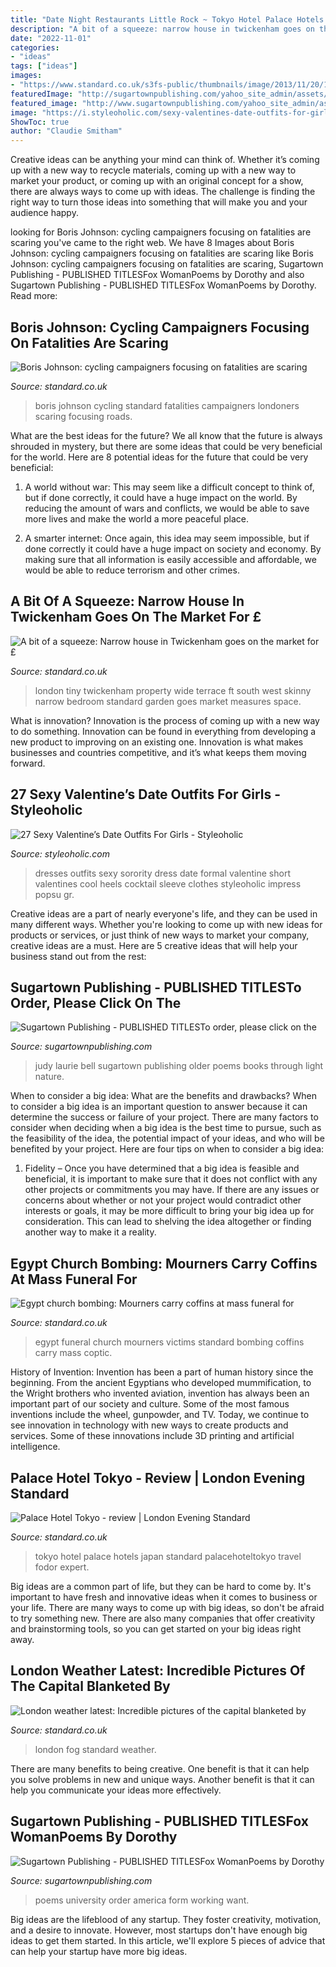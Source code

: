 ```yaml
---
title: "Date Night Restaurants Little Rock ~ Tokyo Hotel Palace Hotels Japan Standard Palacehoteltokyo Travel Fodor Expert"
description: "A bit of a squeeze: narrow house in twickenham goes on the market for £"
date: "2022-11-01"
categories:
- "ideas"
tags: ["ideas"]
images:
- "https://www.standard.co.uk/s3fs-public/thumbnails/image/2013/11/20/12/boris-johnson.jpg"
featuredImage: "http://sugartownpublishing.com/yahoo_site_admin/assets/images/JB_6x9_3280.63113100_std.jpeg"
featured_image: "http://www.sugartownpublishing.com/yahoo_site_admin/assets/images/C-Coleman-final-cover_sm.114120810_std.jpg"
image: "https://i.styleoholic.com/sexy-valentines-date-outfits-for-girls-8.jpg"
ShowToc: true
author: "Claudie Smitham"
---
```



Creative ideas can be anything your mind can think of. Whether it’s coming up with a new way to recycle materials, coming up with a new way to market your product, or coming up with an original concept for a show, there are always ways to come up with ideas. The challenge is finding the right way to turn those ideas into something that will make you and your audience happy.

	

		
looking for Boris Johnson: cycling campaigners focusing on fatalities are scaring you've came to the right web. We have 8 Images about Boris Johnson: cycling campaigners focusing on fatalities are scaring like Boris Johnson: cycling campaigners focusing on fatalities are scaring, Sugartown Publishing - PUBLISHED TITLESFox WomanPoems by Dorothy and also Sugartown Publishing - PUBLISHED TITLESFox WomanPoems by Dorothy. Read more:
		
    
## Boris Johnson: Cycling Campaigners Focusing On Fatalities Are Scaring

<img loading=lazy src="https://www.standard.co.uk/s3fs-public/thumbnails/image/2013/11/20/12/boris-johnson.jpg" onerror="this.onerror=null;this.src='https://tse2.mm.bing.net/th?id=OIP.n-KsNbJsbydK79oROcixhQHaE8&amp;pid=15.1';" alt="Boris Johnson: cycling campaigners focusing on fatalities are scaring">

_Source: standard.co.uk_

>boris johnson cycling standard fatalities campaigners londoners scaring focusing roads. 

	

What are the best ideas for the future?
We all know that the future is always shrouded in mystery, but there are some ideas that could be very beneficial for the world. Here are 8 potential ideas for the future that could be very beneficial:
1. A world without war: This may seem like a difficult concept to think of, but if done correctly, it could have a huge impact on the world. By reducing the amount of wars and conflicts, we would be able to save more lives and make the world a more peaceful place.

2. A smarter internet: Once again, this idea may seem impossible, but if done correctly it could have a huge impact on society and economy. By making sure that all information is easily accessible and affordable, we would be able to reduce terrorism and other crimes.


    
## A Bit Of A Squeeze: Narrow House In Twickenham Goes On The Market For £

<img loading=lazy src="https://www.standard.co.uk/s3fs-public/thumbnails/image/2015/01/23/12/THIRDCROSSROAD5.jpg" onerror="this.onerror=null;this.src='https://tse4.mm.bing.net/th?id=OIP.4oTUBx4EO9UqCkxkduCB1AHaE8&amp;pid=15.1';" alt="A bit of a squeeze: Narrow house in Twickenham goes on the market for £">

_Source: standard.co.uk_

>london tiny twickenham property wide terrace ft south west skinny narrow bedroom standard garden goes market measures space. 

	

What is innovation?
Innovation is the process of coming up with a new way to do something. Innovation can be found in everything from developing a new product to improving on an existing one. Innovation is what makes businesses and countries competitive, and it’s what keeps them moving forward.

    
## 27 Sexy Valentine’s Date Outfits For Girls - Styleoholic

<img loading=lazy src="https://i.styleoholic.com/sexy-valentines-date-outfits-for-girls-8.jpg" onerror="this.onerror=null;this.src='https://tse1.mm.bing.net/th?id=OIP.TT8MZA32IQ9cvNH89Y9d3wAAAA&amp;pid=15.1';" alt="27 Sexy Valentine’s Date Outfits For Girls - Styleoholic">

_Source: styleoholic.com_

>dresses outfits sexy sorority dress date formal valentine short valentines cool heels cocktail sleeve clothes styleoholic impress popsu gr. 

	

Creative ideas are a part of nearly everyone's life, and they can be used in many different ways. Whether you're looking to come up with new ideas for products or services, or just think of new ways to market your company, creative ideas are a must. Here are 5 creative ideas that will help your business stand out from the rest: 

    
## Sugartown Publishing - PUBLISHED TITLESTo Order, Please Click On The

<img loading=lazy src="http://sugartownpublishing.com/yahoo_site_admin/assets/images/JB_6x9_3280.63113100_std.jpeg" onerror="this.onerror=null;this.src='https://tse4.mm.bing.net/th?id=OIP.EHx-2fqv5Uegt27AtwRYlAAAAA&amp;pid=15.1';" alt="Sugartown Publishing - PUBLISHED TITLESTo order, please click on the">

_Source: sugartownpublishing.com_

>judy laurie bell sugartown publishing older poems books through light nature. 

	

When to consider a big idea: What are the benefits and drawbacks?
When to consider a big idea is an important question to answer because it can determine the success or failure of your project. There are many factors to consider when deciding when a big idea is the best time to pursue, such as the feasibility of the idea, the potential impact of your ideas, and who will be benefited by your project. Here are four tips on when to consider a big idea:
1. Fidelity – Once you have determined that a big idea is feasible and beneficial, it is important to make sure that it does not conflict with any other projects or commitments you may have. If there are any issues or concerns about whether or not your project would contradict other interests or goals, it may be more difficult to bring your big idea up for consideration. This can lead to shelving the idea altogether or finding another way to make it a reality.


    
## Egypt Church Bombing: Mourners Carry Coffins At Mass Funeral For

<img loading=lazy src="https://www.standard.co.uk/s3fs-public/thumbnails/image/2017/04/10/10/egypt-coptic-church-funeral-1.jpg" onerror="this.onerror=null;this.src='https://tse2.mm.bing.net/th?id=OIP.L5dxGGwPNvljnQcN4fXuCAHaE8&amp;pid=15.1';" alt="Egypt church bombing: Mourners carry coffins at mass funeral for">

_Source: standard.co.uk_

>egypt funeral church mourners victims standard bombing coffins carry mass coptic. 

	

History of Invention:
Invention has been a part of human history since the beginning. From the ancient Egyptians who developed mummification, to the Wright brothers who invented aviation, invention has always been an important part of our society and culture. Some of the most famous inventions include the wheel, gunpowder, and TV. Today, we continue to see innovation in technology with new ways to create products and services. Some of these innovations include 3D printing and artificial intelligence.

    
## Palace Hotel Tokyo - Review | London Evening Standard

<img loading=lazy src="https://www.standard.co.uk/s3fs-public/thumbnails/image/2017/06/06/09/palace-hotel-tokyo-wadakura-fountain-park-at-night.jpg" onerror="this.onerror=null;this.src='https://tse2.mm.bing.net/th?id=OIP.7ecX3GaP8-h-id8bXs-cDgHaFP&amp;pid=15.1';" alt="Palace Hotel Tokyo - review | London Evening Standard">

_Source: standard.co.uk_

>tokyo hotel palace hotels japan standard palacehoteltokyo travel fodor expert. 

	

Big ideas are a common part of life, but they can be hard to come by. It's important to have fresh and innovative ideas when it comes to business or your life. There are many ways to come up with big ideas, so don't be afraid to try something new. There are also many companies that offer creativity and brainstorming tools, so you can get started on your big ideas right away.

    
## London Weather Latest: Incredible Pictures Of The Capital Blanketed By

<img loading=lazy src="https://www.standard.co.uk/s3fs-public/thumbnails/image/2017/12/19/08/londonfog1912e.jpg" onerror="this.onerror=null;this.src='https://tse1.mm.bing.net/th?id=OIP.26xUnMUFqm9v30t3RGb79gHaE7&amp;pid=15.1';" alt="London weather latest: Incredible pictures of the capital blanketed by">

_Source: standard.co.uk_

>london fog standard weather. 

	

There are many benefits to being creative. One benefit is that it can help you solve problems in new and unique ways. Another benefit is that it can help you communicate your ideas more effectively.

    
## Sugartown Publishing - PUBLISHED TITLESFox WomanPoems By Dorothy

<img loading=lazy src="http://www.sugartownpublishing.com/yahoo_site_admin/assets/images/C-Coleman-final-cover_sm.114120810_std.jpg" onerror="this.onerror=null;this.src='https://tse2.mm.bing.net/th?id=OIP.jYimtef_YN9Dcd76Yur0hAAAAA&amp;pid=15.1';" alt="Sugartown Publishing - PUBLISHED TITLESFox WomanPoems by Dorothy">

_Source: sugartownpublishing.com_

>poems university order america form working want. 

	

Big ideas are the lifeblood of any startup. They foster creativity, motivation, and a desire to innovate. However, most startups don't have enough big ideas to get them started. In this article, we'll explore 5 pieces of advice that can help your startup have more big ideas.

